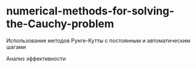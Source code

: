 # numerical-methods-for-solving-the-Cauchy-problem
Использование методов Рунге-Кутты с постоянным и автоматическим шагами

Анализ эффективности
